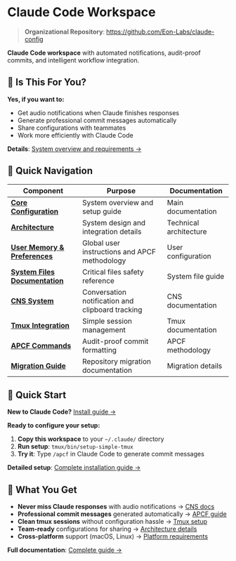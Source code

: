 # Claude Code Workspace

> **Organizational Repository**: https://github.com/Eon-Labs/claude-config

**Claude Code workspace** with automated notifications, audit-proof commits, and intelligent workflow integration.

## 🤔 Is This For You?

**Yes, if you want to:**
- Get audio notifications when Claude finishes responses
- Generate professional commit messages automatically  
- Share configurations with teammates
- Work more efficiently with Claude Code

**Details**: [System overview and requirements →](docs/README.md)

## 📁 Quick Navigation

| Component | Purpose | Documentation |
|-----------|---------|---------------|
| **[Core Configuration](docs/README.md)** | System overview and setup guide | Main documentation |
| **[Architecture](docs/ARCHITECTURE.md)** | System design and integration details | Technical architecture |
| **[User Memory & Preferences](CLAUDE.md)** | Global user instructions and APCF methodology | User configuration |
| **[System Files Documentation](CLAUDE_CODE_OFFICIAL_FILES.md)** | Critical files safety reference | System file guide |
| **[CNS System](automation/cns/README.md)** | Conversation notification and clipboard tracking | CNS documentation |
| **[Tmux Integration](tmux/README.md)** | Simple session management | Tmux documentation |
| **[APCF Commands](commands/apcf.md)** | Audit-proof commit formatting | APCF methodology |
| **[Migration Guide](docs/REPOSITORY_MIGRATION.md)** | Repository migration documentation | Migration details |

## 🚀 Quick Start

**New to Claude Code?** [Install guide →](https://docs.anthropic.com/claude/docs/claude-code)

**Ready to configure your setup:**
1. **Copy this workspace** to your `~/.claude/` directory
2. **Run setup**: `tmux/bin/setup-simple-tmux` 
3. **Try it**: Type `/apcf` in Claude Code to generate commit messages

**Detailed setup**: [Complete installation guide →](docs/README.md)

## 🎯 What You Get

- **Never miss Claude responses** with audio notifications → [CNS docs](automation/cns/README.md)
- **Professional commit messages** generated automatically → [APCF guide](commands/apcf.md)  
- **Clean tmux sessions** without configuration hassle → [Tmux setup](tmux/README.md)
- **Team-ready** configurations for sharing → [Architecture details](docs/ARCHITECTURE.md)
- **Cross-platform** support (macOS, Linux) → [Platform requirements](docs/README.md#system-requirements)

**Full documentation**: [Complete guide →](docs/README.md)